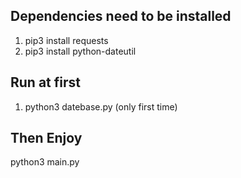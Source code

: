 
## Dependencies need to be installed
1. pip3 install requests
2. pip3 install python-dateutil

## Run at first
1. python3 datebase.py (only first time)

## Then Enjoy
python3 main.py
